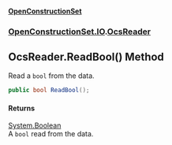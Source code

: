 #### [OpenConstructionSet](index.md 'index')
### [OpenConstructionSet.IO](index.md#OpenConstructionSet_IO 'OpenConstructionSet.IO').[OcsReader](T57tcFO5x0tbza6wZBV1Ww.md 'OpenConstructionSet.IO.OcsReader')
## OcsReader.ReadBool() Method
Read a `bool` from the data.  
```csharp
public bool ReadBool();
```
#### Returns
[System.Boolean](https://docs.microsoft.com/en-us/dotnet/api/System.Boolean 'System.Boolean')  
A `bool` read from the data.
